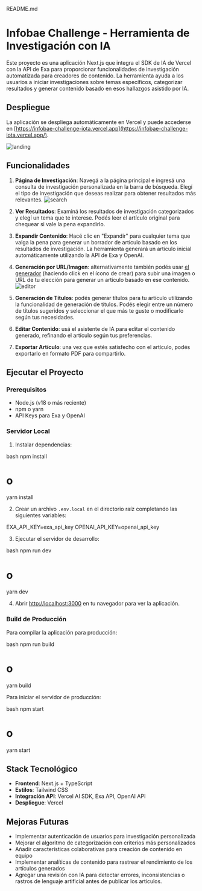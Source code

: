 README.md

# Infobae Challenge - Herramienta de Investigación con IA

Este proyecto es una aplicación Next.js que integra el SDK de IA de Vercel con la API de Exa para proporcionar funcionalidades de investigación automatizada para creadores de contenido. La herramienta ayuda a los usuarios a iniciar investigaciones sobre temas específicos, categorizar resultados y generar contenido basado en esos hallazgos asistido por IA.

## Despliegue

La aplicación se despliega automáticamente en Vercel y puede accederse en [https://infobae-challenge-iota.vercel.app](https://infobae-challenge-iota.vercel.app/).

![landing](https://github.com/user-attachments/assets/7f34fb9d-a7ed-4d50-811c-8044c3454880)

## Funcionalidades

1. **Página de Investigación**: Navegá a la página principal e ingresá una consulta de investigación personalizada en la barra de búsqueda. Elegí el tipo de investigación que deseas realizar para obtener resultados más relevantes.
![search](https://github.com/user-attachments/assets/6b0ba816-024e-42fd-945e-ea1dd9ee2374)

2. **Ver Resultados**: Examiná los resultados de investigación categorizados y elegí un tema que te interese. Podés leer el artículo original para chequear si vale la pena expandirlo.
3. **Expandir Contenido**: Hacé clic en "Expandir" para cualquier tema que valga la pena para generar un borrador de artículo basado en los resultados de investigación. La herramienta generará un artículo inicial automáticamente utilizando la API de Exa y OpenAI.
4. **Generación por URL/Imagen**: alternativamente también podés usar [el generador](https://infobae-challenge-iota.vercel.app) (haciendo click en el ícono de crear) para subir una imagen o URL de tu elección para generar un artículo basado en ese contenido.
![editor](https://github.com/user-attachments/assets/bdca5af8-8255-4004-97a6-36983df46a27)

5. **Generación de Títulos**: podés generar títulos para tu artículo utilizando la funcionalidad de generación de títulos. Podés elegir entre un número de títulos sugeridos y seleccionar el que más te guste o modificarlo según tus necesidades.
6. **Editar Contenido**: usá el asistente de IA para editar el contenido generado, refinando el artículo según tus preferencias.
7. **Exportar Artículo**: una vez que estés satisfecho con el artículo, podés exportarlo en formato PDF para compartirlo.

## Ejecutar el Proyecto

### Prerequisitos

- Node.js (v18 o más reciente)
- npm o yarn
- API Keys para Exa y OpenAI

### Servidor Local

1. Instalar dependencias:

bash
npm install

# o

yarn install

2. Crear un archivo `.env.local` en el directorio raíz completando las siguientes variables:

EXA_API_KEY=exa_api_key
OPENAI_API_KEY=openai_api_key

3. Ejecutar el servidor de desarrollo:

bash
npm run dev

# o

yarn dev

4. Abrir [http://localhost:3000](http://localhost:3000) en tu navegador para ver la aplicación.

### Build de Producción

Para compilar la aplicación para producción:

bash
npm run build

# o

yarn build

Para iniciar el servidor de producción:

bash
npm start

# o

yarn start

## Stack Tecnológico

- **Frontend**: Next.js + TypeScript
- **Estilos**: Tailwind CSS
- **Integración API**: Vercel AI SDK, Exa API, OpenAI API
- **Despliegue**: Vercel

## Mejoras Futuras

- Implementar autenticación de usuarios para investigación personalizada
- Mejorar el algoritmo de categorización con criterios más personalizados
- Añadir características colaborativas para creación de contenido en equipo
- Implementar analíticas de contenido para rastrear el rendimiento de los artículos generados
- Agregar una revisión con IA para detectar errores, inconsistencias o rastros de lenguaje artificial antes de publicar los artículos.
